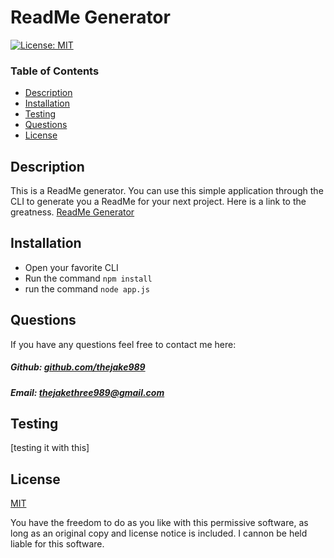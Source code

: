 # ReadMe Generator

[![License: MIT](https://img.shields.io/badge/License-MIT-yellow.svg)](https://opensource.org/licenses/MIT)

### Table of Contents

- [Description](#description)
- [Installation](#installation)
- [Testing](#testing)
- [Questions](#questions)
- [License](#license)

## Description

This is a ReadMe generator. You can use this simple application through the CLI to generate you a ReadMe for your next project. Here is a link to the greatness. [ReadMe Generator](https://www.awesomescreenshot.com/video/10203103?key=551d121bfb94dc4b32744260a742cd6a)

## Installation

- Open your favorite CLI
- Run the command `npm install`
- run the command `node app.js`

## Questions

If you have any questions feel free to contact me here:

##### Github: [github.com/thejake989](https://github.com/thejake989)

##### Email: [thejakethree989@gmail.com](mailto:thejakethree989@gmail.com?subject=[GitHub])

## Testing

[testing it with this]

## License

[MIT](https://opensource.org/licenses/MIT)

You have the freedom to do as you like with this permissive software, as long as an original copy and license notice is included. I cannon be held liable for this software.
